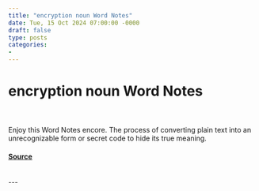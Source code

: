 ```yaml
---
title: "encryption noun Word Notes"
date: Tue, 15 Oct 2024 07:00:00 -0000
draft: false
type: posts
categories: 
- 
---
```

# encryption noun Word Notes

<br/>

<br/>
Enjoy this Word Notes encore. The process of converting plain text into an unrecognizable form or secret code to hide its true meaning.

#### [Source](https://thecyberwire.com/podcasts/word-notes/53/notes)

<br/>
---
